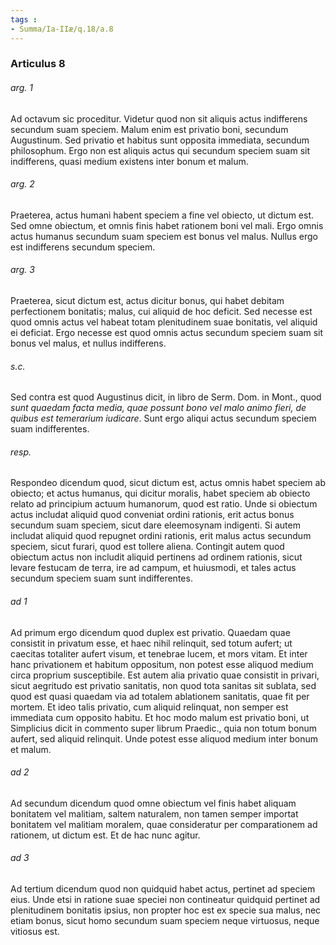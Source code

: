 ```yaml
---
tags : 
- Summa/Ia-IIæ/q.18/a.8
---
```


### Articulus 8

###### arg. 1
Ad octavum sic proceditur. Videtur quod non sit aliquis actus indifferens secundum suam speciem. Malum enim est privatio boni, secundum Augustinum. Sed privatio et habitus sunt opposita immediata, secundum philosophum. Ergo non est aliquis actus qui secundum speciem suam sit indifferens, quasi medium existens inter bonum et malum.

###### arg. 2
Praeterea, actus humani habent speciem a fine vel obiecto, ut dictum est. Sed omne obiectum, et omnis finis habet rationem boni vel mali. Ergo omnis actus humanus secundum suam speciem est bonus vel malus. Nullus ergo est indifferens secundum speciem.

###### arg. 3
Praeterea, sicut dictum est, actus dicitur bonus, qui habet debitam perfectionem bonitatis; malus, cui aliquid de hoc deficit. Sed necesse est quod omnis actus vel habeat totam plenitudinem suae bonitatis, vel aliquid ei deficiat. Ergo necesse est quod omnis actus secundum speciem suam sit bonus vel malus, et nullus indifferens.

###### s.c.
Sed contra est quod Augustinus dicit, in libro de Serm. Dom. in Mont., quod *sunt quaedam facta media, quae possunt bono vel malo animo fieri, de quibus est temerarium iudicare*. Sunt ergo aliqui actus secundum speciem suam indifferentes.

###### resp.
Respondeo dicendum quod, sicut dictum est, actus omnis habet speciem ab obiecto; et actus humanus, qui dicitur moralis, habet speciem ab obiecto relato ad principium actuum humanorum, quod est ratio. Unde si obiectum actus includat aliquid quod conveniat ordini rationis, erit actus bonus secundum suam speciem, sicut dare eleemosynam indigenti. Si autem includat aliquid quod repugnet ordini rationis, erit malus actus secundum speciem, sicut furari, quod est tollere aliena. Contingit autem quod obiectum actus non includit aliquid pertinens ad ordinem rationis, sicut levare festucam de terra, ire ad campum, et huiusmodi, et tales actus secundum speciem suam sunt indifferentes.

###### ad 1
Ad primum ergo dicendum quod duplex est privatio. Quaedam quae consistit in privatum esse, et haec nihil relinquit, sed totum aufert; ut caecitas totaliter aufert visum, et tenebrae lucem, et mors vitam. Et inter hanc privationem et habitum oppositum, non potest esse aliquod medium circa proprium susceptibile. Est autem alia privatio quae consistit in privari, sicut aegritudo est privatio sanitatis, non quod tota sanitas sit sublata, sed quod est quasi quaedam via ad totalem ablationem sanitatis, quae fit per mortem. Et ideo talis privatio, cum aliquid relinquat, non semper est immediata cum opposito habitu. Et hoc modo malum est privatio boni, ut Simplicius dicit in commento super librum Praedic., quia non totum bonum aufert, sed aliquid relinquit. Unde potest esse aliquod medium inter bonum et malum.

###### ad 2
Ad secundum dicendum quod omne obiectum vel finis habet aliquam bonitatem vel malitiam, saltem naturalem, non tamen semper importat bonitatem vel malitiam moralem, quae consideratur per comparationem ad rationem, ut dictum est. Et de hac nunc agitur.

###### ad 3
Ad tertium dicendum quod non quidquid habet actus, pertinet ad speciem eius. Unde etsi in ratione suae speciei non contineatur quidquid pertinet ad plenitudinem bonitatis ipsius, non propter hoc est ex specie sua malus, nec etiam bonus, sicut homo secundum suam speciem neque virtuosus, neque vitiosus est.

